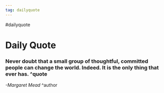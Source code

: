 ```yaml
---
tag: dailyquote
---
```


#dailyquote

# Daily Quote

### Never doubt that a small group of thoughtful, committed people can change the world. Indeed. It is the only thing that ever has. ^quote
*-Margaret Mead* ^author
